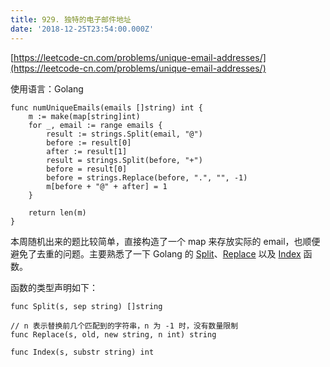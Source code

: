 ```yaml
---
title: 929. 独特的电子邮件地址
date: '2018-12-25T23:54:00.000Z'
---
```


[https://leetcode-cn.com/problems/unique-email-addresses/](https://leetcode-cn.com/problems/unique-email-addresses/)

使用语言：Golang

```Golang
func numUniqueEmails(emails []string) int {
    m := make(map[string]int)
    for _, email := range emails {
        result := strings.Split(email, "@")
        before := result[0]
        after := result[1]
        result = strings.Split(before, "+")
        before = result[0]
        before = strings.Replace(before, ".", "", -1)
        m[before + "@" + after] = 1
    }
    
    return len(m)
}
```

本周随机出来的题比较简单，直接构造了一个 map 来存放实际的 email，也顺便避免了去重的问题。主要熟悉了一下 Golang 的 [Split](https://golang.org/pkg/strings/#Split)、[Replace](https://golang.org/pkg/strings/#Replace) 以及 [Index](https://golang.org/pkg/strings/#Index) 函数。

函数的类型声明如下：

```Golang
func Split(s, sep string) []string
```
```Golang
// n 表示替换前几个匹配到的字符串，n 为 -1 时，没有数量限制
func Replace(s, old, new string, n int) string
```
```Golang
func Index(s, substr string) int
```

